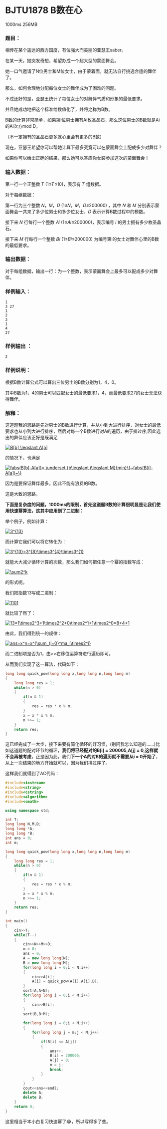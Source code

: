 # BJTU1878 B数在心 
1000ms 256MB

### 题目：

相传在某个遥远的西方国度，有位强大而美丽的亚瑟王saber。

在某一天，她突发奇想，希望办成一个超大型的蒙面舞会。

她一口气邀请了N位男士和M位女士，由于蒙着面，就无法自行挑选合适的舞伴了。

那么，如何合理地分配每位女士的舞伴成为了困难的问题。

不过还好的是，亚瑟王统计了每位女士的对舞伴气质和形象的最低要求。

并且她成功地把这个标准给数值化了，并将之称为B数。

B数的计算非常简单，如果第i位男士拥有Ai枚圣晶石，那么这位男士的B数就是Ai的Ai次方mod D。

（不一定拥有的圣晶石更多就心里会有更多的B数）

现在，亚瑟王希望你可以帮她计算下最多究竟可以在蒙面舞会上配成多少对舞伴？

如果你可以给出正确的结果，那么她可以答应你女装参加这次的蒙面舞会！

### 输入数据：

第一行一个正整数 𝑇 (1≤𝑇≤10)，表示有 𝑇 组数据。

对于每组数据：

第一行为三个整数 𝑁，𝑀，𝐷 (1≤𝑁，𝑀，𝐷≤200000) ，其中 𝑁 和 𝑀 分别表示蒙面舞会一共来了多少位男士和多少位女士，𝐷 表示计算B数过程中的模数。

接下来 𝑁 行每行一个整数 𝐴𝑖 (1≤𝐴𝑖≤200000)，表示编号 𝑖 的男士拥有多少枚圣晶石。

接下来 𝑀 行每行一个整数 𝐵𝑖 (1≤𝐵𝑖≤200000) 为编号第i的女士对舞伴心里的B数的最低要求。

### 输出数据：

对于每组数据，输出一行：为一个整数，表示蒙面舞会上最多可以配成多少对舞伴。

### 样例输入：

    1
    3 27
    1
    2
    3
    1
    4
    27

### 样例输出 ：

    2

### 样例说明：

根据B数计算公式可以算出三位男士的B数分别为1，4，0。

其中B数为1，4的男士可以匹配女士的最低要求1，4，而最低要求27的女士无法获得舞伴。

### 解释：

这道题我的思路是先对男士的B数进行计算，并从小到大进行排序，对女士的最低要求也从小到大进行排序，然后对每一个B数进行对A的遍历，由于排过序,因此选出的舞伴应该正好是既满足 

<a href="https://www.codecogs.com/eqnedit.php?latex=B[b]&space;\leqslant&space;A[a]" target="_blank"><img src="https://latex.codecogs.com/gif.latex?B[b]&space;\leqslant&space;A[a]" title="B[b] \leqslant A[a]" /></a>

的情况下，也满足

<a href="https://www.codecogs.com/eqnedit.php?latex=fabs(B[b]-A[a])=&space;\underset&space;{b\leqslant&space;i\leqslant&space;M}{min}\{~fabs(B[i]-A[a])~\}" target="_blank"><img src="https://latex.codecogs.com/gif.latex?fabs(B[b]-A[a])=&space;\underset&space;{b\leqslant&space;i\leqslant&space;M}{min}\{~fabs(B[i]-A[a])~\}" title="fabs(B[b]-A[a])= \underset {b\leqslant i\leqslant M}{min}\{~fabs(B[i]-A[a])~\}" /></a>

因为是要保证舞伴最多，因此不能有浪费的B数。

这是大致的思路。

**下面是复杂度的问题，1000ms的限制，首先这道题B数的计算很明显是让我们使用快速幂算法，这其中应用到了二进制：**

举个例子，例如计算：

<a href="https://www.codecogs.com/eqnedit.php?latex=3^{13}" target="_blank"><img src="https://latex.codecogs.com/gif.latex?3^{13}" title="3^{13}" /></a>

而计算它我们可以将它转化为：

<a href="https://www.codecogs.com/eqnedit.php?latex=3^{13}=3^{8}\times3^{4}\times3^{1}" target="_blank"><img src="https://latex.codecogs.com/gif.latex?3^{13}=3^{8}\times3^{4}\times3^{1}" title="3^{13}=3^{8}\times3^{4}\times3^{1}" /></a>

就能大大减少循环计算的次数，那么我们如何把任意一个幂的指数写成：

<a href="https://www.codecogs.com/eqnedit.php?latex=\sum2^k" target="_blank"><img src="https://latex.codecogs.com/gif.latex?\sum2^k" title="\sum2^k" /></a>

的形式呢。

我们把指数13写成二进制：

<a href="https://www.codecogs.com/eqnedit.php?latex=1101" target="_blank"><img src="https://latex.codecogs.com/gif.latex?1101" title="1101" /></a>

就比较了然了：

<a href="https://www.codecogs.com/eqnedit.php?latex=13=1\times2^3&plus;1\times2^2&plus;0\times2^1&plus;1\times2^0=8&plus;4&plus;1" target="_blank"><img src="https://latex.codecogs.com/gif.latex?13=1\times2^3&plus;1\times2^2&plus;0\times2^1&plus;1\times2^0=8&plus;4&plus;1" title="13=1\times2^3+1\times2^2+0\times2^1+1\times2^0=8+4+1" /></a>

由此，我们得到统一的规律：

<a href="https://www.codecogs.com/eqnedit.php?latex=ans=x^n=x^{\sum_{i=0}^ma_i\times2^i}" target="_blank"><img src="https://latex.codecogs.com/gif.latex?ans=x^n=x^{\sum_{i=0}^ma_i\times2^i}" title="ans=x^n=x^{\sum_{i=0}^ma_i\times2^i}" /></a>

而二进制项是否为1，由>>右移位运算符进行遍历即可。

从而我们实现了这一算法，代码如下：

```cpp
long long quick_pow(long long x,long long n,long long m)
{
	long long res = 1;
	while(n > 0)
    {
		if(n & 1)	
        {
            res = res * x % m;
        }
		x = x * x % m;
		n >>= 1;
	}
	return res;
} 
```
这已经完成了一大步，接下来要有简化循环的好习惯，(别问我怎么知道的......)比如这道题的配对环节的循环，**我们将已经配对的B[i] = 200005,A[j] = 0,这样就不会再被考虑**，正是因为此，我们**下一个A的对B的遍历就不需要从i = 0开始了**，从上一次结束的地方开始就可以，因为我们排过序了。

这样我们就得到了AC代码：

```cpp
#include<iostream>
#include<string>
#include<cstring>
#include<algorithm>
#include<cmath>

using namespace std;

int T;
long long N,M,D;
long long *A;
long long *B;
int ans = 0;
int m;

long long quick_pow(long long x,long long n,long long m)
{
	long long res = 1;
	while(n > 0)
    {
		if(n & 1)	
        {
            res = res * x % m;
        }
		x = x * x % m;
		n >>= 1;
	}
	return res;
} 

int main()  
{
    cin>>T;
    while(T--)
    {
        cin>>N>>M>>D;
        m = 0;
        ans = 0;
        A = new long long[N];
        B = new long long[M];
        for(long long i = 0;i < N;i++)
        {
            cin>>A[i];
            A[i] = quick_pow(A[i],A[i],D);
        }
        sort(A,A+N);
        for(long long i = 0;i < M;i++)
        {
            cin>>B[i];
        }
        sort(B,B+M);
        
        for(long long i = 0;i < M;i++)
        {
            for(long long j = m;j < N;j++)
            {
                if(B[i] <= A[j])
                {
                    ans++;
                    B[i] = 200005;
                    A[j] = 0;
                    m = j;
                    break;
                }
            }
        }
        cout<<ans<<endl;
        delete A;
        delete B;
    }
    return 0;
}
```

这里相当于本小白复习快速幂了😂，所以写得多了些。
